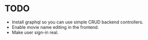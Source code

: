 # TODO

- Install graphql so you can use simple CRUD backend controllers.
- Enable movie name editing in the frontend.
- Make user sign-in real.